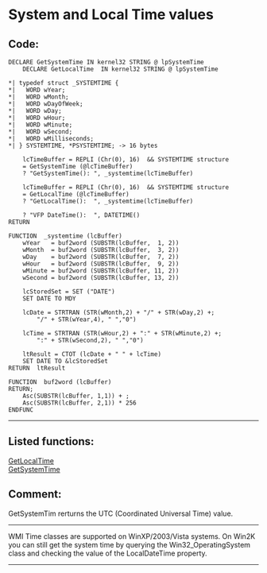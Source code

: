 
# System and Local Time values

## Code:
```foxpro  
DECLARE GetSystemTime IN kernel32 STRING @ lpSystemTime
	DECLARE GetLocalTime  IN kernel32 STRING @ lpSystemTime

*| typedef struct _SYSTEMTIME {
*|	 WORD wYear;
*|	 WORD wMonth;
*|	 WORD wDayOfWeek;
*|	 WORD wDay;
*|	 WORD wHour;
*|	 WORD wMinute;
*|	 WORD wSecond;
*|	 WORD wMilliseconds;
*| } SYSTEMTIME, *PSYSTEMTIME; -> 16 bytes

	lcTimeBuffer = REPLI (Chr(0), 16)  && SYSTEMTIME structure
	= GetSystemTime (@lcTimeBuffer)
	? "GetSystemTime(): ", _systemtime(lcTimeBuffer)
	
	lcTimeBuffer = REPLI (Chr(0), 16)  && SYSTEMTIME structure
	= GetLocalTime (@lcTimeBuffer)
	? "GetLocalTime():  ", _systemtime(lcTimeBuffer)

	? "VFP DateTime():  ", DATETIME()
RETURN

FUNCTION  _systemtime (lcBuffer)
	wYear   = buf2word (SUBSTR(lcBuffer,  1, 2))
	wMonth  = buf2word (SUBSTR(lcBuffer,  3, 2))
	wDay	= buf2word (SUBSTR(lcBuffer,  7, 2))
	wHour   = buf2word (SUBSTR(lcBuffer,  9, 2))
	wMinute = buf2word (SUBSTR(lcBuffer, 11, 2))
	wSecond = buf2word (SUBSTR(lcBuffer, 13, 2))

	lcStoredSet = SET ("DATE")
	SET DATE TO MDY

	lcDate = STRTRAN (STR(wMonth,2) + "/" + STR(wDay,2) +;
		"/" + STR(wYear,4), " ","0")

	lcTime = STRTRAN (STR(wHour,2) + ":" + STR(wMinute,2) +;
		":" + STR(wSecond,2), " ","0")

	ltResult = CTOT (lcDate + " " + lcTime)
	SET DATE TO &lcStoredSet
RETURN  ltResult

FUNCTION  buf2word (lcBuffer)
RETURN;
	Asc(SUBSTR(lcBuffer, 1,1)) + ;
	Asc(SUBSTR(lcBuffer, 2,1)) * 256
ENDFUNC  
```  
***  


## Listed functions:
[GetLocalTime](../libraries/kernel32/GetLocalTime.md)  
[GetSystemTime](../libraries/kernel32/GetSystemTime.md)  

## Comment:
GetSystemTim rerturns  the UTC (Coordinated Universal Time) value.  
  
* * *  
WMI Time classes are supported on WinXP/2003/Vista systems. On Win2K you can still get the system time by querying the Win32_OperatingSystem class and checking the value of the LocalDateTime property.  
  
***  

